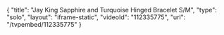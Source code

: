 {
    "title": "Jay King Sapphire and Turquoise Hinged Bracelet  S\/M",
    "type": "solo",
    "layout": "iframe-static",
    "videoId": "112335775",
    "url": "\/tvpembed\/112335775"
}
